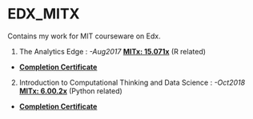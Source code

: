 # EDX_MITX
Contains my work for MIT courseware on Edx.

1. The Analytics Edge : _-Aug2017_ [__MITx: 15.071x__](https://courses.edx.org/courses/course-v1:MITx+15.071x+2T2017/course/) (R related)
* [__Completion Certificate__](https://courses.edx.org/certificates/323150390a7c4ffb9deb6ea63be5efb0)

2. Introduction to Computational Thinking and Data Science : _-Oct2018_ [__MITx: 6.00.2x__](https://courses.edx.org/courses/course-v1:MITx+6.00.2x+3T2017/course/) (Python related)
* [__Completion Certificate__](https://courses.edx.org/certificates/323150390a7c4ffb9deb6ea63be5efb0)
